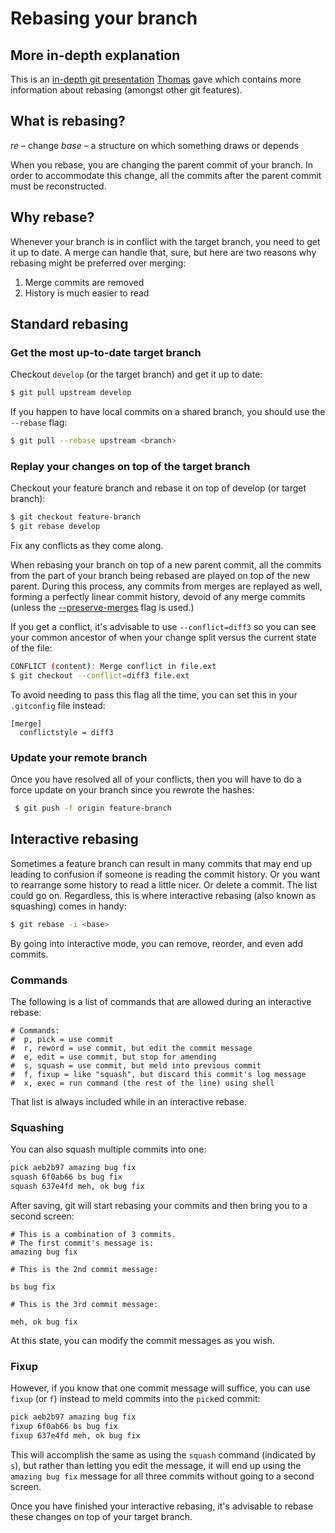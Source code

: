 [preserve-merges]: http://stackoverflow.com/questions/15915430/what-exactly-does-gits-rebase-preserve-merges-do-and-why

# Rebasing your branch

## More in-depth explanation

This is an [in-depth git presentation](/assets/pdfs/thomas-git.pdf) [Thomas](https://github.com/antialias/) gave which contains more information about rebasing (amongst other git features).

## What is rebasing?

_re_ – change
_base_ – a structure on which something draws or depends

When you rebase, you are changing the parent commit of your branch. In order to accommodate this change, all the commits after the parent commit must be reconstructed.

## Why rebase? 

Whenever your branch is in conflict with the target branch, you need to get it up to date. A merge can handle that, sure, but here are two reasons why rebasing might be preferred over merging:

1. Merge commits are removed
2. History is much easier to read

## Standard rebasing

### Get the most up-to-date target branch

Checkout `develop` (or the target branch) and get it up to date: 

```bash
$ git pull upstream develop
```

If you happen to have local commits on a shared branch, you should use the `--rebase` flag:

```bash
$ git pull --rebase upstream <branch>
```

### Replay your changes on top of the target branch

Checkout your feature branch and rebase it on top of develop (or target branch): 

```bash
$ git checkout feature-branch
$ git rebase develop
```

Fix any conflicts as they come along.

When rebasing your branch on top of a new parent commit, all the commits from the part of your branch being rebased are played on top of the new parent. During this process, any commits from merges are replayed as well, forming a perfectly linear commit history, devoid of any merge commits (unless the [--preserve-merges][preserve-merges] flag is used.)

If you get a conflict, it's advisable to use `--conflict=diff3` so you can see your common ancestor of when your change split versus the current state of the file:

```bash
CONFLICT (content): Merge conflict in file.ext
$ git checkout --conflict=diff3 file.ext
```

To avoid needing to pass this flag all the time, you can set this in your `.gitconfig` file instead:

```text
[merge]
  conflictstyle = diff3
```

### Update your remote branch
 
Once you have resolved all of your conflicts, then you will have to do a force update on your branch since you rewrote the hashes:

```bash
 $ git push -f origin feature-branch
```

## Interactive rebasing

Sometimes a feature branch can result in many commits that may end up leading to confusion if someone is reading the commit history. Or you want to rearrange some history to read a little nicer. Or delete a commit. The list could go on. Regardless, this is where interactive rebasing (also known as squashing) comes in handy:

```bash
$ git rebase -i <base>
```

By going into interactive mode, you can remove, reorder, and even add commits. 

### Commands 

The following is a list of commands that are allowed during an interactive rebase:  

```vim
# Commands:
#  p, pick = use commit
#  r, reword = use commit, but edit the commit message
#  e, edit = use commit, but stop for amending
#  s, squash = use commit, but meld into previous commit
#  f, fixup = like "squash", but discard this commit's log message
#  x, exec = run command (the rest of the line) using shell
```

That list is always included while in an interactive rebase. 

### Squashing

You can also squash multiple commits into one:

```bash
pick aeb2b97 amazing bug fix
squash 6f0ab66 bs bug fix
squash 637e4fd meh, ok bug fix
```

After saving, git will start rebasing your commits and then bring you to a second screen:

```vim
# This is a combination of 3 commits.
# The first commit's message is:
amazing bug fix

# This is the 2nd commit message:

bs bug fix

# This is the 3rd commit message:

meh, ok bug fix
```

At this state, you can modify the commit messages as you wish. 

### Fixup

However, if you know that one commit message will suffice, you can use `fixup` (or `f`) instead to meld commits into the `pick`ed commit:

```bash
pick aeb2b97 amazing bug fix
fixup 6f0ab66 bs bug fix
fixup 637e4fd meh, ok bug fix
```

This will accomplish the same as using the `squash` command (indicated by `s`), but rather than letting you edit the message, it will end up using the `amazing bug fix` message for all three commits without going to a second screen.

Once you have finished your interactive rebasing, it's advisable to rebase these changes on top of your target branch.






